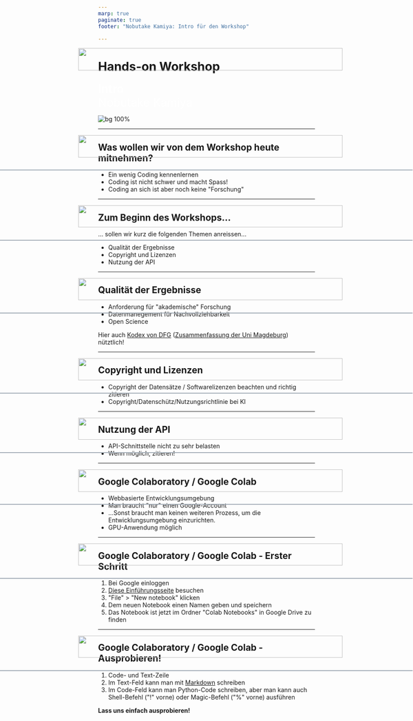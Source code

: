 ```yaml
---
marp: true
paginate: true
footer: "Nobutake Kamiya: Intro für den Workshop"

---
```

<style>
@import 'default';
/* Bootstrap */
@import url('https://cdn.jsdelivr.net/npm/bootstrap@5.0.2/dist/css/bootstrap.min.css');
@import url('https://fonts.googleapis.com/css2?family=Kosugi&family=Roboto+Mono&display=swap');

:root {
  --theme-yellow: #FEDE00;
  --theme-red: #DC6027;
  --theme-blue: #0028A5;
  --theme-grey: #A3ADB7;
}
header {
  width: 100%;
  height: 80px;
  position: absolute;
  left: -1px;
}
.header_2nd {
  border-bottom: 2px solid var(--theme-grey);
}
.img_links {
  position: relative;
  left: 20px;
}
.img_rechts {
  position: relative;
  left: 800px;
}
section h1 {
  font-size: 2.65rem;
  color: white;
}
section h2 {
    color: var(--theme-blue);
}
.text_white {
    font-size: 1.65rem;
    color: white;
}
.bg_grey {
    position: relative;
    left: -80px;
    width: 1600px;
    height: 520px;
    background-color: var(--theme-grey);
    text-indent: 100px;
    line-height: 200px;
}

</style>
<header>
<img src="./uni_img/header_links.png" height=80% class="img_links"/>
<img src="./uni_img/header_rechts.svg" class="img_rechts"/>
</header>

# Hands-on Workshop
<div class="text_white"><b>Intro</b><br>
Nobutake Kamiya</div>

![bg 100%](./uni_img/hintergrund_1page.jpg)

---

<header class="header_2nd">
<img src="./uni_img/header_links.png" height=80% class="img_links"/>
<img src="./uni_img/header_rechts.svg" class="img_rechts"/>
</header>

## Was wollen wir von dem Workshop heute mitnehmen?
- Ein wenig Coding kennenlernen
- Coding ist nicht schwer und macht Spass!
- Coding an sich ist aber noch keine "Forschung"

---

<header class="header_2nd">
<img src="./uni_img/header_links.png" height=80% class="img_links"/>
<img src="./uni_img/header_rechts.svg" class="img_rechts"/>
</header>

## Zum Beginn des Workshops...
... sollen wir kurz die folgenden Themen anreissen...

- Qualität der Ergebnisse
- Copyright und Lizenzen
- Nutzung der API

---


<header class="header_2nd">
<img src="./uni_img/header_links.png" height=80% class="img_links"/>
<img src="./uni_img/header_rechts.svg" class="img_rechts"/>
</header>

## Qualität der Ergebnisse
- Anforderung für "akademische" Forschung 
- Datenmanegement für Nachvollziehbarkeit
- Open Science

Hier auch [Kodex von DFG](https://www.dfg.de/foerderung/grundlagen_rahmenbedingungen/gwp/) ([Zusammenfassung der Uni Magdeburg](https://www.fdm.ovgu.de/Gute+wissenschaftliche+Praxis+OVGU+Magdeburg.html)) nütztlich!

---

<header class="header_2nd">
<img src="./uni_img/header_links.png" height=80% class="img_links"/>
<img src="./uni_img/header_rechts.svg" class="img_rechts"/>
</header>

## Copyright und Lizenzen
- Copyright der Datensätze / Softwarelizenzen beachten und richtig zitieren
- Copyright/Datenschütz/Nutzungsrichtlinie bei KI 

---

<header class="header_2nd">
<img src="./uni_img/header_links.png" height=80% class="img_links"/>
<img src="./uni_img/header_rechts.svg" class="img_rechts"/>
</header>

## Nutzung der API
- API-Schnittstelle nicht zu sehr belasten
- Wenn möglich, zitieren!

---

<header class="header_2nd">
<img src="./uni_img/header_links.png" height=80% class="img_links"/>
<img src="./uni_img/header_rechts.svg" class="img_rechts"/>
</header>

## Google Colaboratory / Google Colab
- Webbasierte Entwicklungsumgebung
- Man braucht "nur" einen Google-Account
- ...Sonst braucht man keinen weiteren Prozess, um die Entwicklungsumgebung einzurichten.
- GPU-Anwendung möglich


---


<header class="header_2nd">
<img src="./uni_img/header_links.png" height=80% class="img_links"/>
<img src="./uni_img/header_rechts.svg" class="img_rechts"/>
</header>

## Google Colaboratory / Google Colab - Erster Schritt
1. Bei Google einloggen
1. [Diese Einführungsseite](https://colab.research.google.com/notebooks/intro.ipynb) besuchen 
1. "File" > "New notebook" klicken
1. Dem neuen Notebook einen Namen geben und speichern
1. Das Notebook ist jetzt im Ordner "Colab Notebooks" in Google Drive zu finden

--- 


<header class="header_2nd">
<img src="./uni_img/header_links.png" height=80% class="img_links"/>
<img src="./uni_img/header_rechts.svg" class="img_rechts"/>
</header>

## Google Colaboratory / Google Colab - Ausprobieren!
1. Code- und Text-Zeile
1. Im Text-Feld kann man mit [Markdown](https://daringfireball.net/projects/markdown/) schreiben
1. Im Code-Feld kann man Python-Code schreiben, aber man kann auch Shell-Befehl ("!" vorne) oder Magic-Befehl ("%" vorne) ausführen

__Lass uns einfach ausprobieren!__